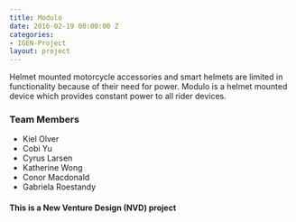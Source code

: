 ```yaml
---
title: Modulo
date: 2016-02-19 00:00:00 Z
categories:
- IGEN-Project
layout: project
---
```


<p>Helmet mounted motorcycle accessories and smart helmets are limited in functionality because of their need for power. Modulo is a helmet mounted device which provides constant power to all rider devices.</p>

<h3>Team Members</h3>

* Kiel Olver
* Cobi Yu
* Cyrus Larsen
* Katherine Wong
* Conor Macdonald
* Gabriela Roestandy

<h4>This is a New Venture Design (NVD) project</h4> 
